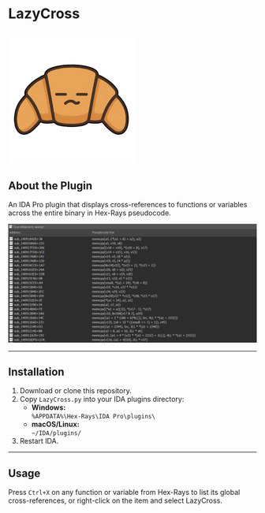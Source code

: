 # LazyCross

![](logo.png)
---

## About the Plugin

An IDA Pro plugin that displays cross-references to functions or variables across the entire binary in Hex-Rays pseudocode.

![](result.png)

---

## Installation


1. Download or clone this repository.
2. Copy `LazyCross.py` into your IDA plugins directory:
   - **Windows:**  
     `%APPDATA%\Hex-Rays\IDA Pro\plugins\`
   - **macOS/Linux:**  
     `~/IDA/plugins/`
3. Restart IDA.

---

## Usage

Press `Ctrl+X` on any function or variable from Hex-Rays to list its global cross-references, or right-click on the item and select LazyCross.

